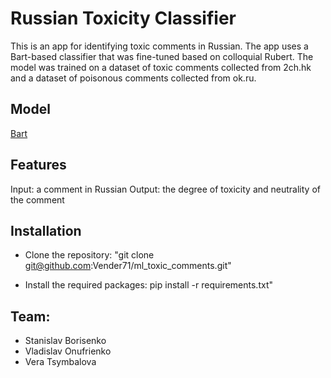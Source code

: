# Russian Toxicity Classifier

This is an app for identifying toxic comments in Russian. The app uses a Bart-based classifier that was fine-tuned based on colloquial Rubert. The model was trained on a dataset of toxic comments collected from 2ch.hk and a dataset of poisonous comments collected from ok.ru.

## Model
[Bart](https://huggingface.co/docs/transformers/model_doc/bart)

## Features

Input: a comment in Russian
Output: the degree of toxicity and neutrality of the comment

## Installation

- Clone the repository: "git clone git@github.com:Vender71/ml_toxic_comments.git"

- Install the required packages: pip install -r requirements.txt"

## Team:
- Stanislav Borisenko
- Vladislav Onufrienko
- Vera Tsymbalova

